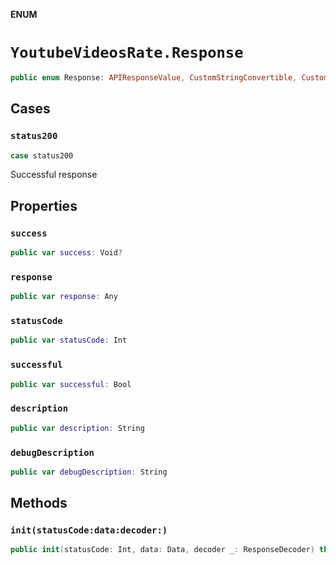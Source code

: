 **ENUM**

# `YoutubeVideosRate.Response`

```swift
public enum Response: APIResponseValue, CustomStringConvertible, CustomDebugStringConvertible
```

## Cases
### `status200`

```swift
case status200
```

Successful response

## Properties
### `success`

```swift
public var success: Void?
```

### `response`

```swift
public var response: Any
```

### `statusCode`

```swift
public var statusCode: Int
```

### `successful`

```swift
public var successful: Bool
```

### `description`

```swift
public var description: String
```

### `debugDescription`

```swift
public var debugDescription: String
```

## Methods
### `init(statusCode:data:decoder:)`

```swift
public init(statusCode: Int, data: Data, decoder _: ResponseDecoder) throws
```
